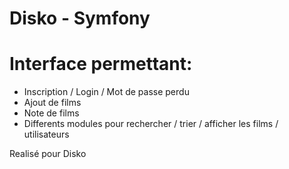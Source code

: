 Disko - Symfony
=====

Interface permettant:
=====
 - Inscription / Login / Mot de passe perdu
 - Ajout de films
 - Note de films
 - Differents modules pour rechercher / trier / afficher les films / utilisateurs

Realisé pour Disko
